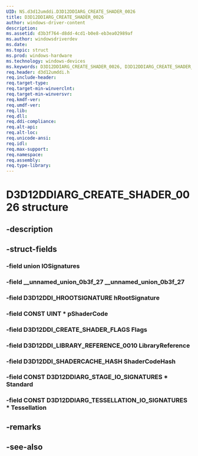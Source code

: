 ```yaml
---
UID: NS.d3d12umddi.D3D12DDIARG_CREATE_SHADER_0026
title: D3D12DDIARG_CREATE_SHADER_0026
author: windows-driver-content
description: 
ms.assetid: d3b3f764-d8dd-4cd1-b0e8-eb3ea02989af
ms.author: windowsdriverdev
ms.date: 
ms.topic: struct
ms.prod: windows-hardware
ms.technology: windows-devices
ms.keywords: D3D12DDIARG_CREATE_SHADER_0026, D3D12DDIARG_CREATE_SHADER_0026
req.header: d3d12umddi.h
req.include-header:
req.target-type:
req.target-min-winverclnt:
req.target-min-winversvr:
req.kmdf-ver:
req.umdf-ver:
req.lib:
req.dll:
req.ddi-compliance:
req.alt-api:
req.alt-loc:
req.unicode-ansi:
req.idl:
req.max-support:
req.namespace:
req.assembly:
req.type-library:
---
```


# D3D12DDIARG_CREATE_SHADER_0026 structure

## -description



## -struct-fields

### -field union IOSignatures			
 	
### -field __unnamed_union_0b3f_27 __unnamed_union_0b3f_27			
 	
### -field D3D12DDI_HROOTSIGNATURE hRootSignature			
 	
### -field CONST UINT * pShaderCode			
 	
### -field D3D12DDI_CREATE_SHADER_FLAGS Flags			
 	
### -field D3D12DDI_LIBRARY_REFERENCE_0010 LibraryReference			
 	
### -field D3D12DDI_SHADERCACHE_HASH ShaderCodeHash			
 	
### -field CONST D3D12DDIARG_STAGE_IO_SIGNATURES * Standard			
 	
### -field CONST D3D12DDIARG_TESSELLATION_IO_SIGNATURES * Tessellation			
 	
## -remarks

## -see-also